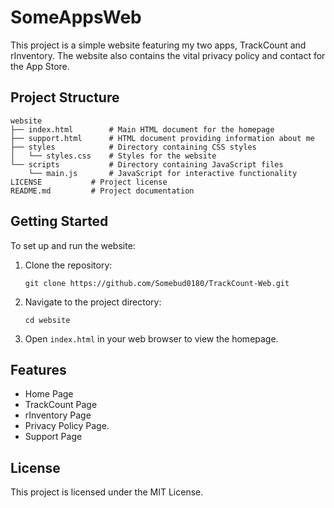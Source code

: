 # SomeAppsWeb

This project is a simple website featuring my two apps, TrackCount and rInventory. The website also contains the vital privacy policy and contact for the App Store.

## Project Structure

```
website
├── index.html        # Main HTML document for the homepage
├── support.html      # HTML document providing information about me
├── styles            # Directory containing CSS styles
│   └── styles.css    # Styles for the website
└── scripts           # Directory containing JavaScript files
    └── main.js       # JavaScript for interactive functionality
LICENSE           # Project license
README.md         # Project documentation
```

## Getting Started

To set up and run the website:

1. Clone the repository:
   ```
   git clone https://github.com/Somebud0180/TrackCount-Web.git
   ```
2. Navigate to the project directory:
   ```
   cd website
   ```
3. Open `index.html` in your web browser to view the homepage.

## Features

- Home Page
- TrackCount Page
- rInventory Page
- Privacy Policy Page.
- Support Page

## License

This project is licensed under the MIT License.
